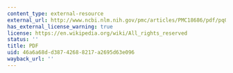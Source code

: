 ```yaml
---
content_type: external-resource
external_url: http://www.ncbi.nlm.nih.gov/pmc/articles/PMC18686/pdf/pq006640.pdf
has_external_license_warning: true
license: https://en.wikipedia.org/wiki/All_rights_reserved
status: ''
title: PDF
uid: 46a6a68d-d387-4268-8217-a2695d63e096
wayback_url: ''
---
```

